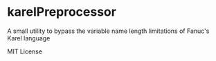 # karelPreprocessor
A small utility to bypass the variable name length limitations of Fanuc's Karel language 


MIT License
